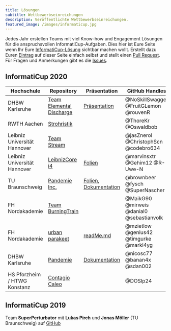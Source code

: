 ```yaml
---
title: Lösungen
subtitle: Wettbewerbseinreichungen
description: Veröffentlichte Wettbewerbseinreichungen.
featured_image: /images/informaticup.jpg
---
```


Jedes Jahr erstellen Teams mit viel Know-how und Engagement Lösungen für die anspruchsvollen InformatiCup-Aufgaben. Dies hier ist Eure Seite wenn Ihr Eure [InformatiCup-Lösung](/challenges/) sichtbar machen wollt. Erstellt dazu Euren [Eintrag](https://guides.github.com/features/mastering-markdown/) auf dieser Seite einfach selbst und stellt einen [Pull Request](https://help.github.com/en/github/collaborating-with-issues-and-pull-requests/about-pull-requests). Für Fragen und Anmerkungen gibt es die [Issues](https://github.com/informatiCup/informaticup.github.io/issues).

## InformatiCup 2020 ##

| Hochschule                   | Repository                                                                   | Präsentation                                                                                                                                                                       | GitHub Handles                            |
|------------------------------|------------------------------------------------------------------------------|------------------------------------------------------------------------------------------------------------------------------------------------------------------------------------|-------------------------------------------|
| DHBW Karlsruhe               | [Team Elemental Discharge](https://github.com/FruitGLemon/InformatiCup-2020) | [Präsentation](https://github.com/FruitGLemon/InformatiCup-2020/blob/master/IC2020%20Final%20Presentation_Team_Elemental_Discharge.pptx)                                           | @NoSkillSwagger @FruitGLemon @rouvenR     |
| RWTH Aachen                  | [Strohristik](https://github.com/couch-consulting/ic20_heilung)              |                                                                                                                                                                                    | @ThoreKr @Oswaldbob                       |
| Leibniz Universität Hannover | [Team Stream](https://github.com/jasZnerol/InformatiCup2020)                 |		                                                                                                                                   		                                           | @jasZnerol @ChristophScn @codebro634			 |
| Leibniz Universität Hannover | [LeibnizCore i4](https://github.com/marvinsxtr/informaticup-2020-pandemie)   | [Folien](https://drive.google.com/file/d/1uAJi7MHMPAULYvKBf9qF5RkOmEW6ZFbq/view?usp=sharing)                                                                                       | @marvinsxtr @Gehim12 @R-Uwe-N             |
| TU Braunschweig              | [Pandemie Inc.](https://github.com/SuperNascher/Pandemie-Inc)                | [Folien](https://github.com/SuperNascher/Pandemie-Inc/blob/master/Presentation.pptx),  [Dokumentation](https://github.com/SuperNascher/Pandemie-Inc/blob/master/Documentation.pdf) | @brownbeer @fysch @SuperNascher           |
| FH Nordakademie              | [Team BurningTrain](https://github.com/sebastianvolk/informatiCup2020)       |                                                                                                                                                                                    | @MaikG90 @mirweis @danial0 @sebastianvolk |
| FH Nordakademie              | [urban parakeet](https://github.com/MarkL4YG/informaticup-2020)              | [readMe.md](https://github.com/MarkL4YG/informaticup-2020/blob/master/readMe.md)                                                                                                   | @mzietlow @genius42 @timgurke @markl4yg   |
| DHBW Karlsruhe               | [Pandemie](https://github.com/nicosc77/pandemie)                             | [Dokumentation](https://github.com/nicosc77/pandemie/blob/master/Dokumentation.pdf)                                                                                                | @nicosc77 @banan4x @sdan002               |
| HS Pforzheim / HTWG Konstanz | [Contagio Caleo](https://github.com/DOSlp24/Pandemie)                        |                                                                                                                                                                                    | @DOSlp24                                  |

## InformatiCup 2019 ##

Team **SuperPerturbator** mit **Lukas Pirch** und **Jonas Möller** (TU Braunschweig) auf [GitHub](https://github.com/LPirch/informaticup2019)
